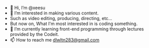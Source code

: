- 👋 Hi, I’m @xeesu
- 👀 I’m interested in making various content.
- Such as video editing, producing, directing, etc...
- But now on, What I'm most interested in is coding something. 
- 🌱 I’m currently learning front-end programming through lectures provided by the Codeit.
- 📫 How to reach me dlwltn283@gmail.com

<!---
xeesu/xeesu is a ✨ special ✨ repository because its `README.md` (this file) appears on your GitHub profile.
You can click the Preview link to take a look at your changes.
--->
